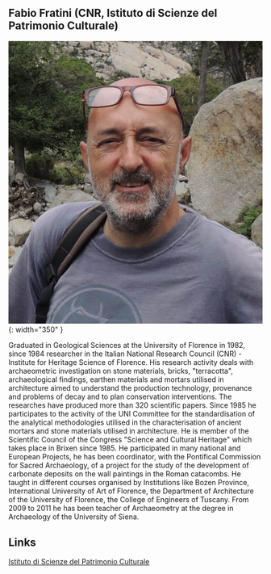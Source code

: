 ## Fabio Fratini (CNR, Istituto di Scienze del Patrimonio Culturale)

![Fabio](images/Fabio.jpg){: width="350" }

Graduated in Geological Sciences at the University of Florence in 1982, since 1984 researcher in the Italian National Research Council (CNR) - Institute for Heritage Science of Florence. His research activity deals with archaeometric investigation on stone materials, bricks, "terracotta", archaeological findings, earthen materials and mortars utilised in architecture aimed to understand the production technology, provenance and problems of decay and to plan conservation interventions. The researches have produced more than 320 scientific papers.
Since 1985 he participates to the activity of the UNI Committee for the standardisation of the analytical methodologies utilised in the characterisation of ancient mortars and stone materials utilised in architecture. He is member of the Scientific Council of the Congress "Science and Cultural Heritage" which takes place in Brixen  since 1985.
He participated in many national and European Projects, he has been coordinator, with the Pontifical Commission for Sacred Archaeology, of a project for the study of the development of carbonate deposits on the wall paintings in the Roman catacombs. He taught in different courses organised by Institutions like Bozen Province, International University of Art of Florence, the Department of Architecture of the University of Florence, the College of Engineers of Tuscany. From 2009 to 2011 he has been teacher of Archaeometry at the degree in Archaeology of the University of Siena. 


Links
-
[Istituto di Scienze del Patrimonio Culturale](https://www.ispc.cnr.it/en/)